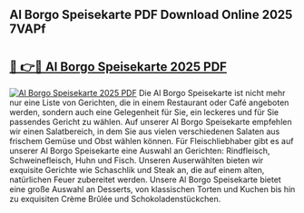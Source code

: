 ## Al Borgo Speisekarte PDF Download Online 2025 7VAPf

# <h2><a href="http://gc7n5t.nevu.top/?p=Al+Borgo+Speisekarte">🔗 👉🔴 Al Borgo Speisekarte 2025 PDF</a></h2>

[![Al Borgo Speisekarte 2025 PDF](https://i.imgur.com/dBaPXMq.png)](http://gc7n5t.nevu.top/?p=Al+Borgo+Speisekarte)
Die Al Borgo Speisekarte ist nicht mehr nur eine Liste von Gerichten, die in einem Restaurant oder Café angeboten werden, sondern auch eine Gelegenheit für Sie, ein leckeres und für Sie passendes Gericht zu wählen. Auf unserer Al Borgo Speisekarte empfehlen wir einen Salatbereich, in dem Sie aus vielen verschiedenen Salaten aus frischem Gemüse und Obst wählen können. Für Fleischliebhaber gibt es auf unserer Al Borgo Speisekarte eine Auswahl an Gerichten: Rindfleisch, Schweinefleisch, Huhn und Fisch. Unseren Auserwählten bieten wir exquisite Gerichte wie Schaschlik und Steak an, die auf einem alten, natürlichen Feuer zubereitet werden. Unsere Al Borgo Speisekarte bietet eine große Auswahl an Desserts, von klassischen Torten und Kuchen bis hin zu exquisiten Crème Brûlée und Schokoladenstückchen.

